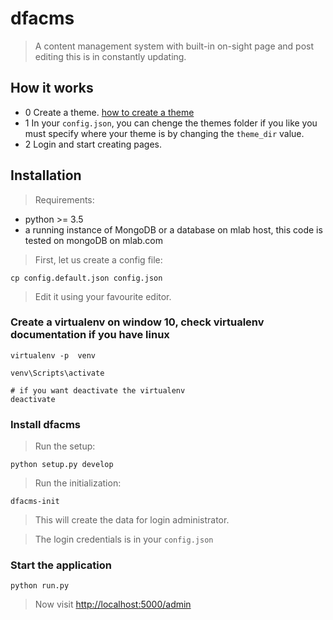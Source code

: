 # dfacms
> A content management system with built-in on-sight page and post editing
> this is in constantly updating.

## How it works
* 0 Create a theme. [how to create a theme](HOW_TO_CREATE_A_THEME.md)
* 1 In your `config.json`, you can chenge the themes folder if you like you must specify where your theme is by changing the `theme_dir` value.
* 2 Login and start creating pages.

## Installation
> Requirements:

* python >= 3.5
* a running instance of MongoDB or a database on mlab host, this code is tested on mongoDB on mlab.com

> First, let us create a config file:

    cp config.default.json config.json

> Edit it using your favourite editor.

### Create a virtualenv on window 10, check virtualenv documentation if you have linux

    virtualenv -p  venv 
    
    venv\Scripts\activate

    # if you want deactivate the virtualenv
    deactivate

### Install dfacms
> Run the setup:

    python setup.py develop

> Run the initialization:

    dfacms-init

> This will create the data for login administrator.

> The login credentials is in your `config.json`

### Start the application

    python run.py

> Now visit [http://localhost:5000/admin](http://localhost:5000/admin)   

